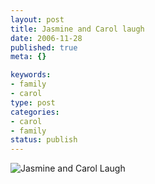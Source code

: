 ```yaml
--- 
layout: post
title: Jasmine and Carol laugh
date: 2006-11-28
published: true
meta: {}

keywords: 
- family
- carol
type: post
categories: 
- carol
- family
status: publish
---
```



![Jasmine and Carol Laugh](http://media.eick.us/2011/05/176379669_630b905782.jpg)

